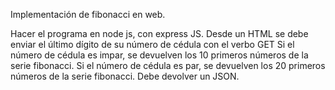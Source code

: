 Implementación de fibonacci en web.

Hacer el programa en node js, con express JS.
Desde un HTML se debe enviar el último dígito de su número de cédula con el verbo GET
Si el número de cédula es impar, se devuelven los 10 primeros números de la serie fibonacci.
Si el número de cédula es par, se devuelven los 20 primeros números de la serie fibonacci.
Debe devolver un JSON.
